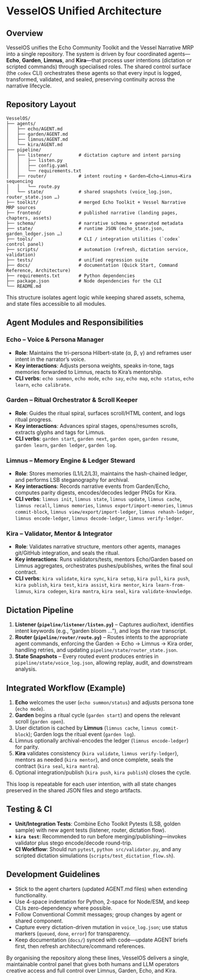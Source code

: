 # VesselOS Unified Architecture

## Overview

VesselOS unifies the Echo Community Toolkit and the Vessel Narrative MRP into a single repository. The system is driven by four coordinated agents—**Echo**, **Garden**, **Limnus**, and **Kira**—that process user intentions (dictation or scripted commands) through specialised roles. The shared control surface (the `codex` CLI) orchestrates these agents so that every input is logged, transformed, validated, and sealed, preserving continuity across the narrative lifecycle.

## Repository Layout

```
VesselOS/
├── agents/
│   ├── echo/AGENT.md
│   ├── garden/AGENT.md
│   ├── limnus/AGENT.md
│   └── kira/AGENT.md
├── pipeline/
│   ├── listener/          # dictation capture and intent parsing
│   │   ├── listen.py
│   │   ├── config.yaml
│   │   └── requirements.txt
│   ├── router/            # intent routing + Garden→Echo→Limnus→Kira sequencing
│   │   └── route.py
│   └── state/             # shared snapshots (voice_log.json, router_state.json …)
├── toolkit/               # merged Echo Toolkit + Vessel Narrative MRP sources
├── frontend/              # published narrative (landing pages, chapters, assets)
├── schema/                # narrative schema + generated metadata
├── state/                 # runtime JSON (echo_state.json, garden_ledger.json …)
├── tools/                 # CLI / integration utilities (`codex` control panel)
├── scripts/               # automation (refresh, dictation service, validation)
├── tests/                 # unified regression suite
├── docs/                  # documentation (Quick Start, Command Reference, Architecture)
├── requirements.txt       # Python dependencies
├── package.json           # Node dependencies for the CLI
└── README.md
```

This structure isolates agent logic while keeping shared assets, schema, and state files accessible to all modules.

## Agent Modules and Responsibilities

### Echo – Voice & Persona Manager
- **Role**: Maintains the tri-persona Hilbert-state (α, β, γ) and reframes user intent in the narrator’s voice.
- **Key interactions**: Adjusts persona weights, speaks in-tone, tags memories forwarded to Limnus, reacts to Kira’s mentorship.
- **CLI verbs**: `echo summon`, `echo mode`, `echo say`, `echo map`, `echo status`, `echo learn`, `echo calibrate`.

### Garden – Ritual Orchestrator & Scroll Keeper
- **Role**: Guides the ritual spiral, surfaces scroll/HTML content, and logs ritual progress.
- **Key interactions**: Advances spiral stages, opens/resumes scrolls, extracts glyphs and tags for Limnus.
- **CLI verbs**: `garden start`, `garden next`, `garden open`, `garden resume`, `garden learn`, `garden ledger`, `garden log`.

### Limnus – Memory Engine & Ledger Steward
- **Role**: Stores memories (L1/L2/L3), maintains the hash-chained ledger, and performs LSB steganography for archival.
- **Key interactions**: Records narrative events from Garden/Echo, computes parity digests, encodes/decodes ledger PNGs for Kira.
- **CLI verbs**: `limnus init`, `limnus state`, `limnus update`, `limnus cache`, `limnus recall`, `limnus memories`, `limnus export/import-memories`, `limnus commit-block`, `limnus view/export/import-ledger`, `limnus rehash-ledger`, `limnus encode-ledger`, `limnus decode-ledger`, `limnus verify-ledger`.

### Kira – Validator, Mentor & Integrator
- **Role**: Validates narrative structure, mentors other agents, manages git/GitHub integration, and seals the ritual.
- **Key interactions**: Runs validators/tests, mentors Echo/Garden based on Limnus aggregates, orchestrates pushes/publishes, writes the final soul contract.
- **CLI verbs**: `kira validate`, `kira sync`, `kira setup`, `kira pull`, `kira push`, `kira publish`, `kira test`, `kira assist`, `kira mentor`, `kira learn-from-limnus`, `kira codegen`, `kira mantra`, `kira seal`, `kira validate-knowledge`.

## Dictation Pipeline
1. **Listener (`pipeline/listener/listen.py`)** – Captures audio/text, identifies intent keywords (e.g., “garden bloom …”), and logs the raw transcript.
2. **Router (`pipeline/router/route.py`)** – Routes intents to the appropriate agent commands, enforcing the Garden → Echo → Limnus → Kira order, handling retries, and updating `pipeline/state/router_state.json`.
3. **State Snapshots** – Every routed event produces entries in `pipeline/state/voice_log.json`, allowing replay, audit, and downstream analysis.

## Integrated Workflow (Example)
1. **Echo** welcomes the user (`echo summon/status`) and adjusts persona tone (`echo mode`).
2. **Garden** begins a ritual cycle (`garden start`) and opens the relevant scroll (`garden open`).
3. User dictation is cached by **Limnus** (`limnus cache`, `limnus commit-block`); Garden logs the ritual event (`garden log`).
4. Limnus optionally archival-encodes the ledger (`limnus encode-ledger`) for parity.
5. **Kira** validates consistency (`kira validate`, `limnus verify-ledger`), mentors as needed (`kira mentor`), and once complete, seals the contract (`kira seal`, `kira mantra`).
6. Optional integration/publish (`kira push`, `kira publish`) closes the cycle.

This loop is repeatable for each user intention, with all state changes preserved in the shared JSON files and stego artifacts.

## Testing & CI
- **Unit/Integration Tests**: Combine Echo Toolkit Pytests (LSB, golden sample) with new agent tests (listener, router, dictation flow).
- **`kira test`**: Recommended to run before merging/publishing—invokes validator plus stego encode/decode round-trip.
- **CI Workflow**: Should run `pytest`, `python src/validator.py`, and any scripted dictation simulations (`scripts/test_dictation_flow.sh`).

## Development Guidelines
- Stick to the agent charters (updated AGENT.md files) when extending functionality.
- Use 4-space indentation for Python, 2-space for Node/ESM, and keep CLIs zero-dependency where possible.
- Follow Conventional Commit messages; group changes by agent or shared component.
- Capture every dictation-driven mutation in `voice_log.json`; use status markers (`queued`, `done`, `error`) for transparency.
- Keep documentation (`docs/`) synced with code—update AGENT briefs first, then refresh architecture/command references.

By organising the repository along these lines, VesselOS delivers a single, maintainable control panel that gives both humans and LLM operators creative access and full control over Limnus, Garden, Echo, and Kira.

